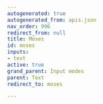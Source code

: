 ```yaml
---
autogenerated: true
autogenerated_from: apis.json
nav_order: 996
redirect_from: null
title: Moses
id: moses
inputs:
- text
active: true
grand_parent: Input modes
parent: Text
redirect_to: moses

---
```


